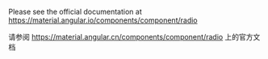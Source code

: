 Please see the official documentation at https://material.angular.io/components/component/radio

请参阅 https://material.angular.cn/components/component/radio 上的官方文档
